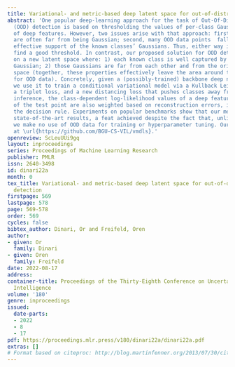 ```yaml
---
title: Variational- and metric-based deep latent space for out-of-distribution detection
abstract: 'One popular deep-learning approach for the task of Out-Of-Distribution
  (OOD) detection is based on thresholding the values of per-class Gaussian likelihood
  of deep features. However, two issues arise with that approach: first, the distributions
  are often far from being Gaussian; second, many OOD data points  fall within the
  effective support of the known classes’ Gaussians. Thus, either way it is hard to
  find a good threshold. In contrast, our proposed solution for OOD detection is based
  on a new latent space where: 1) each known class is well captured by a nearly-isotropic
  Gaussian; 2) those Gaussians are far from each other and from the origin of the
  space (together, these properties effectively leave the area around the origin free
  for OOD data). Concretely, given a (possibly-trained) backbone deep net of choice,
  we use it to train a conditional variational model via a Kullback Leibler loss,
  a triplet loss, and a new distancing loss that pushes classes away from each other.  During
  inference, the class-dependent log-likelihood values of a deep feature ensemble
  of the test point are also weighted based on reconstruction errors, improving further
  the decision rule. Experiments on popular benchmarks show that our method yields
  state-of-the-art results, a feat achieved despite the fact that, unlike some competitors,
  we make no use of OOD data for training or hyperparameter tuning. Our code is available
  at \url{https://github.com/BGU-CS-VIL/vmdls}.'
openreview: ScLeuUUi9gq
layout: inproceedings
series: Proceedings of Machine Learning Research
publisher: PMLR
issn: 2640-3498
id: dinari22a
month: 0
tex_title: Variational- and metric-based deep latent space for out-of-distribution
  detection
firstpage: 569
lastpage: 578
page: 569-578
order: 569
cycles: false
bibtex_author: Dinari, Or and Freifeld, Oren
author:
- given: Or
  family: Dinari
- given: Oren
  family: Freifeld
date: 2022-08-17
address:
container-title: Proceedings of the Thirty-Eighth Conference on Uncertainty in Artificial
  Intelligence
volume: '180'
genre: inproceedings
issued:
  date-parts:
  - 2022
  - 8
  - 17
pdf: https://proceedings.mlr.press/v180/dinari22a/dinari22a.pdf
extras: []
# Format based on citeproc: http://blog.martinfenner.org/2013/07/30/citeproc-yaml-for-bibliographies/
---
```

